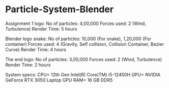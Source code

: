 # Particle-System-Blender

Assignment 1 logo:
No of particles: 4,00,000
Forces used: 2 (Wind, Turbulence)
Render Time: 5 hours

Blender logo snake:
No of particles: 10,000 (For snake), 1,20,000 (For container)
Forces used: 4 (Gravity, Self collision, Collision Container, Bezier Curve)
Render Time: 4 hours


The end logo:
No of particles: 3,00,000
Forces used: 2 (Wind, Turbulence)
Render Time: 2 hours


System specs:
CPU= 12th Gen Intel(R) Core(TM) i5-12450H
GPU= NVIDIA GeForce RTX 3050 Laptop GPU
RAM= 16 GB DDR5 
